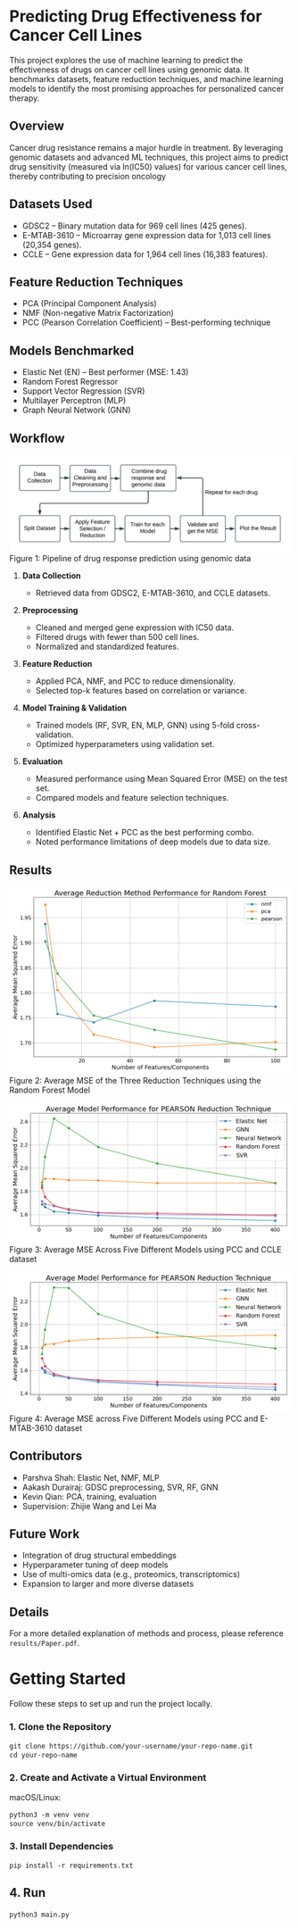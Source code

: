 # Predicting Drug Effectiveness for Cancer Cell Lines
This project explores the use of machine learning to predict the effectiveness of drugs on cancer cell lines using genomic data. It benchmarks datasets, feature reduction techniques, and machine learning models to identify the most promising approaches for personalized cancer therapy.

## Overview
Cancer drug resistance remains a major hurdle in treatment. By leveraging genomic datasets and advanced ML techniques, this project aims to predict drug sensitivity (measured via ln(IC50) values) for various cancer cell lines, thereby contributing to precision oncology

## Datasets Used
- GDSC2 – Binary mutation data for 969 cell lines (425 genes).
- E-MTAB-3610 – Microarray gene expression data for 1,013 cell lines (20,354 genes).
- CCLE – Gene expression data for 1,964 cell lines (16,383 features).

## Feature Reduction Techniques
- PCA (Principal Component Analysis)
- NMF (Non-negative Matrix Factorization)
- PCC (Pearson Correlation Coefficient) – Best-performing technique

## Models Benchmarked
- Elastic Net (EN) – Best performer (MSE: 1.43)
- Random Forest Regressor
- Support Vector Regression (SVR)
- Multilayer Perceptron (MLP)
- Graph Neural Network (GNN)

## Workflow
![Pipeline](results/flow_chart.png)
Figure 1: Pipeline of drug response prediction using genomic
data

1. **Data Collection**  
   - Retrieved data from GDSC2, E-MTAB-3610, and CCLE datasets.

2. **Preprocessing**  
   - Cleaned and merged gene expression with IC50 data.
   - Filtered drugs with fewer than 500 cell lines.
   - Normalized and standardized features.

3. **Feature Reduction**  
   - Applied PCA, NMF, and PCC to reduce dimensionality.
   - Selected top-k features based on correlation or variance.

4. **Model Training & Validation**  
   - Trained models (RF, SVR, EN, MLP, GNN) using 5-fold cross-validation.
   - Optimized hyperparameters using validation set.

5. **Evaluation**  
   - Measured performance using Mean Squared Error (MSE) on the test set.
   - Compared models and feature selection techniques.

6. **Analysis**  
   - Identified Elastic Net + PCC as the best performing combo.
   - Noted performance limitations of deep models due to data size.

## Results
![Reduction Methods](results/avg_mse_methods.png)
Figure 2: Average MSE of the Three Reduction Techniques
using the Random Forest Model

![CCLE](results\avg_mse_CCLE_pearson.png)
Figure 3: Average MSE Across Five Different Models using
PCC and CCLE dataset

![MTAB](results\avg_mse_MTAB_pearson.png)
Figure 4: Average MSE across Five Different Models using
PCC and E-MTAB-3610 dataset

## Contributors
- Parshva Shah: Elastic Net, NMF, MLP
- Aakash Durairaj: GDSC preprocessing, SVR, RF, GNN
- Kevin Qian: PCA, training, evaluation
- Supervision: Zhijie Wang and Lei Ma

## Future Work
- Integration of drug structural embeddings
- Hyperparameter tuning of deep models
- Use of multi-omics data (e.g., proteomics, transcriptomics)
- Expansion to larger and more diverse datasets

## Details
For a more detailed explanation of methods and process, please reference `results/Paper.pdf`.

# Getting Started

Follow these steps to set up and run the project locally.

### 1. Clone the Repository

```
git clone https://github.com/your-username/your-repo-name.git
cd your-repo-name
```

### 2. Create and Activate a Virtual Environment
macOS/Linux:

```
python3 -m venv venv
source venv/bin/activate
```

### 3. Install Dependencies
```
pip install -r requirements.txt
```

## 4. Run
```
python3 main.py
```
